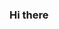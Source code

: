 ### Hi there

<!--

🚀 Passionate MERN Stack Developer 🌐 | Learning, coding, and building the future of web development! Currently honing my skills in React, Node.js, and MongoDB.


🎓 Computer Science student with a focus on Full-Stack development. From the early days of my coding journey, I've been fascinated by the endless possibilities that technology offers. MERN stack is where I found my true calling, and I am dedicated to mastering each layer of it.


💡 Continuous learner and problem solver, I thrive in dynamic coding environments. Leveraging GitHub as my coding playground, you'll find my repositories filled with projects that showcase my growth and commitment to creating efficient and scalable web applications.

:
🌱 Always open to collaboration and eager to contribute to impactful projects. Let's connect, learn, and innovate together! Check out my GitHub for a glimpse into my coding adventures and feel free to reach out for discussions on anything tech-related. Cheers to the endless possibilities of MERN! 👨‍💻✨
-->
